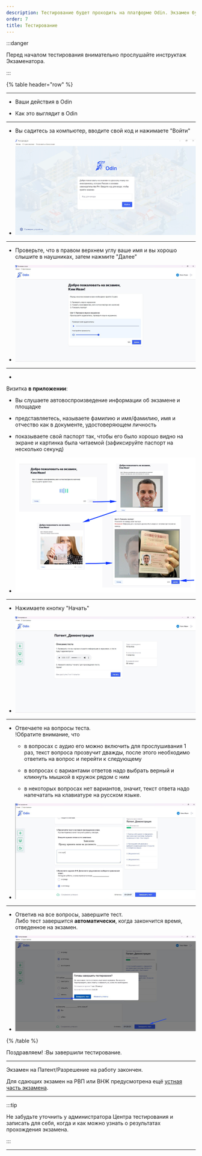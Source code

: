 ```yaml
---
description: Тестирование будет проходить на платформе Odin. Экзамен будет записываться
order: 7
title: Тестирование
---
```


:::danger 

Перед началом тестирования внимательно прослушайте инструктаж Экзаменатора.

:::



{% table header="row" %}

---

*  Ваши действия в  Odin

*  Как это выглядит в Odin

---

*  Вы садитесь за компьютер, вводите свой  код и нажимаете "Войти"

   

*  ![](<.gitbook/assets/image (42).png>)

---

*  Проверьте, что в правом верхнем углу ваше имя и вы хорошо слышите в наушниках, затем нажмите "Далее"

   

*  ![](<.gitbook/assets/image (43).png>)

---

*  

   Визитка **в приложении**:

   -  Вы слушаете автовоспроизведение информации об экзамене и площадке

   -  представляетесь, называете фамилию и имя/фамилию, имя и отчество как в документе, удостоверяющем личность

   -  показываете свой паспорт так, чтобы его было хорошо  видно на экране и картинка была читаемой (зафиксируйте паспорт на несколько секунд)

   

*  ![](<.gitbook/assets/image (44).png>)

---

*  Нажимаете кнопку "Начать"

*  ![](<.gitbook/assets/image (45).png>)

---

*  Отвечаете на вопросы теста.\
   !Обратите внимание, что 

   -  в вопросах с аудио его можно включить для прослушивания  1 раз, текст вопроса прозвучит дважды, после этого необходимо ответить на вопрос и перейти к следующему

   -  в вопросах с вариантами ответов надо выбрать верный и кликнуть мышкой в  кружок рядом с ним

   -  в некоторых вопросах нет вариантов, значит, текст ответа надо напечатать на клавиатуре на русском языке.

*  ![](<.gitbook/assets/image (46).png>)

---

*  Ответив на все вопросы, завершите тест.\
   Либо тест завершится **автоматически**, когда закончится время, отведенное на экзамен.

*  ![](<.gitbook/assets/image (47).png>)

{% /table %}

Поздравляем! :Вы завершили тестирование. 

---

Экзамен на Патент/Разрешение на работу закончен. 

Для сдающих экзамен на РВП или ВНЖ предусмотрена ещё [устная часть экзамена](./ustnaya-chast-rvp-vnzh).

---

:::tip 

Не забудьте уточнить у администратора Центра тестирования и записать для себя, когда и как можно узнать о результатах прохождения экзамена.

:::



---
